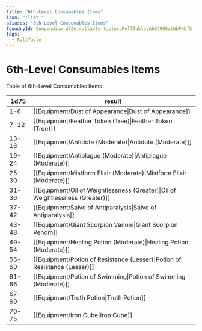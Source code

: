```yaml
---
title: "6th-Level Consumables Items"
icon: ":list:"
aliases: "6th-Level Consumables Items"
foundryId: Compendium.pf2e.rollable-tables.RollTable.A68C9O0vtWbFXbfS
tags:
  - RollTable
---
```


# 6th-Level Consumables Items
Table of 6th-Level Consumables Items

| 1d75 | result |
|------|--------|
| 1-6 | [[Equipment/Dust of Appearance\|Dust of Appearance]] |
| 7-12 | [[Equipment/Feather Token (Tree)\|Feather Token (Tree)]] |
| 13-18 | [[Equipment/Antidote (Moderate)\|Antidote (Moderate)]] |
| 19-24 | [[Equipment/Antiplague (Moderate)\|Antiplague (Moderate)]] |
| 25-30 | [[Equipment/Mistform Elixir (Moderate)\|Mistform Elixir (Moderate)]] |
| 31-36 | [[Equipment/Oil of Weightlessness (Greater)\|Oil of Weightlessness (Greater)]] |
| 37-42 | [[Equipment/Salve of Antiparalysis\|Salve of Antiparalysis]] |
| 43-48 | [[Equipment/Giant Scorpion Venom\|Giant Scorpion Venom]] |
| 49-54 | [[Equipment/Healing Potion (Moderate)\|Healing Potion (Moderate)]] |
| 55-60 | [[Equipment/Potion of Resistance (Lesser)\|Potion of Resistance (Lesser)]] |
| 61-66 | [[Equipment/Potion of Swimming\|Potion of Swimming (Moderate)]] |
| 67-69 | [[Equipment/Truth Potion\|Truth Potion]] |
| 70-75 | [[Equipment/Iron Cube\|Iron Cube]] |
